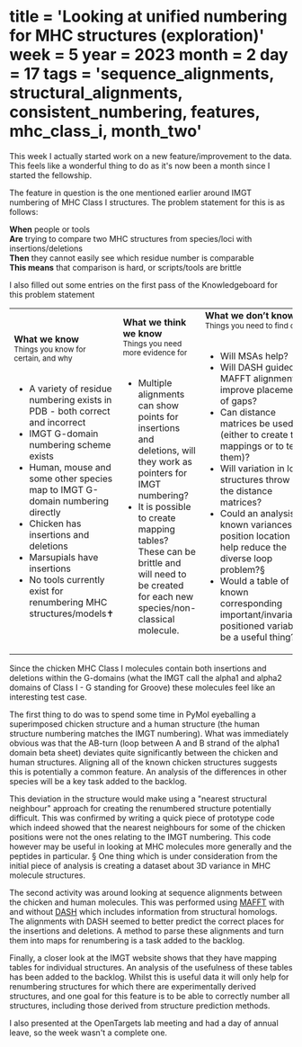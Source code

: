 title = 'Looking at unified numbering for MHC structures (exploration)'
week = 5
year = 2023
month = 2
day = 17
tags = 'sequence_alignments, structural_alignments, consistent_numbering, features, mhc_class_i, month_two'
===
This week I actually started work on a new feature/improvement to the data. This feels like a wonderful thing to do as it's now been a month since I started the fellowship. 

The feature in question is the one mentioned earlier around IMGT numbering of MHC Class I structures. The problem statement for this is as follows:

**When** people or tools  
**Are** trying to compare two MHC structures from species/loci with insertions/deletions  
**Then** they cannot easily see which residue number is comparable  
**This means** that comparison is hard, or scripts/tools are brittle  

I also filled out some entries on the first pass of the Knowledgeboard for this problem statement

<table width="100%" class="vertical-spacing-bottom">
<tr>
<td class="content">
<strong>What we know</strong><br />
<small>Things you know for certain, and why</small><br /><br />
<ul>
<li>A variety of residue numbering exists in PDB - both correct and incorrect</li>
<li>IMGT G-domain numbering scheme exists</li>
<li>Human, mouse and some other species map to IMGT G-domain numbering directly</li>
<li>Chicken has insertions and deletions</li>
<li>Marsupials have insertions</li>
<li>No tools currently exist for renumbering MHC structures/models✝︎</li>
</ul>
</td>
<td class="content">
<strong>What we think we know</strong><br/>
<small>Things you need more evidence for</small><br/><br/>
<ul>
<li>Multiple alignments can show points for insertions and deletions, will they work as pointers for IMGT numbering?</li>
<li>It is possible to create mapping tables? These can be brittle and will need to be created for each new species/non-classical molecule.</li>
</ul>
</td>
<td class="content">
<strong>What we don’t know</strong><br />
<small>Things you need to find out</small><br /><br />
<ul>
<li>Will MSAs help?</li>
<li>Will DASH guided MAFFT alignments improve placement of gaps?</li>
<li>Can distance matrices be used (either to create the mappings or to test them)?</li>
<li>Will variation in loop structures throw off the distance matrices?</li>
<li>Could an analysis of known variances in position location help reduce the diverse loop problem?§</li>
<li>Would a table of known corresponding important/invariantly positioned variables be a useful thing?</li>
</ul>
</td>
</tr>
</table>

Since the chicken MHC Class I molecules contain both insertions and deletions within the G-domains (what the IMGT call the alpha1 and alpha2 domains of Class I - G standing for Groove) these molecules feel like an interesting test case. 

The first thing to do was to spend some time in PyMol eyeballing a superimposed chicken structure and a human structure (the human structure numbering matches the IMGT numbering). What was immediately obvious was that the AB-turn (loop between A and B strand of the alpha1 domain beta sheet) deviates quite significantly between the chicken and human structures. Aligning all of the known chicken structures suggests this is potentially a common feature. An analysis of the differences in other species will be a key task added to the backlog. 

This deviation in the structure would make using a "nearest structural neighbour" approach for creating the  renumbered structure potentially difficult. This was confirmed by writing a quick piece of prototype code which indeed showed that the nearest neighbours for some of the chicken positions were not the ones relating to the IMGT numbering. This code however may be useful in looking at MHC molecules more generally and the peptides in particular. § One thing which is under consideration from the initial piece of analysis is creating a dataset about 3D variance in MHC molecule structures.

The second activity was around looking at sequence alignments between the chicken and human molecules. This was performed using [MAFFT](https://mafft.cbrc.jp/alignment/software/) with and without [DASH](https://sysimm.org/dash/) which includes information from structural homologs. The alignments with DASH seemed to better predict the correct places for the insertions and deletions. A method to parse these alignments and turn them into maps for renumbering is a task added to the backlog.

Finally, a closer look at the IMGT website shows that they have mapping tables for individual structures. An analysis of the usefulness of these tables has been added to the backlog. Whilst this is useful data it will only help for renumbering structures for which there are experimentally derived structures, and one goal for this feature is to be able to correctly number all structures, including those derived from structure prediction methods.

I also presented at the OpenTargets lab meeting and had a day of annual leave, so the week wasn't a complete one.
